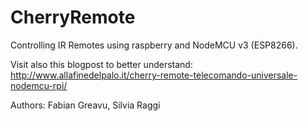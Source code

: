 # CherryRemote
Controlling IR Remotes using raspberry and NodeMCU v3 (ESP8266).

Visit also this blogpost to better understand: 
http://www.allafinedelpalo.it/cherry-remote-telecomando-universale-nodemcu-rpi/

Authors: Fabian Greavu, Silvia Raggi
